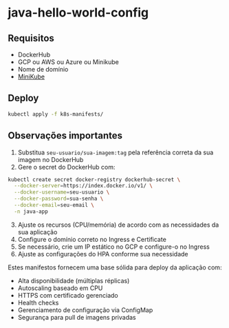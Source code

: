 # java-hello-world-config

## Requisitos

- DockerHub
- GCP ou AWS ou Azure ou Minikube
- Nome de domínio
- [MiniKube](https://minikube.sigs.k8s.io/docs/)

## Deploy

```bash
kubectl apply -f k8s-manifests/
```

## Observações importantes

1. Substitua `seu-usuario/sua-imagem:tag` pela referência correta da sua imagem no DockerHub
2. Gere o secret do DockerHub com:
```bash
kubectl create secret docker-registry dockerhub-secret \
  --docker-server=https://index.docker.io/v1/ \
  --docker-username=seu-usuario \
  --docker-password=sua-senha \
  --docker-email=seu-email \
  -n java-app
```
3. Ajuste os recursos (CPU/memória) de acordo com as necessidades da sua aplicação
4. Configure o domínio correto no Ingress e Certificate
5. Se necessário, crie um IP estático no GCP e configure-o no Ingress
6. Ajuste as configurações do HPA conforme sua necessidade


Estes manifestos fornecem uma base sólida para deploy da aplicação com:

- Alta disponibilidade (múltiplas réplicas)
- Autoscaling baseado em CPU
- HTTPS com certificado gerenciado
- Health checks
- Gerenciamento de configuração via ConfigMap
- Segurança para pull de imagens privadas